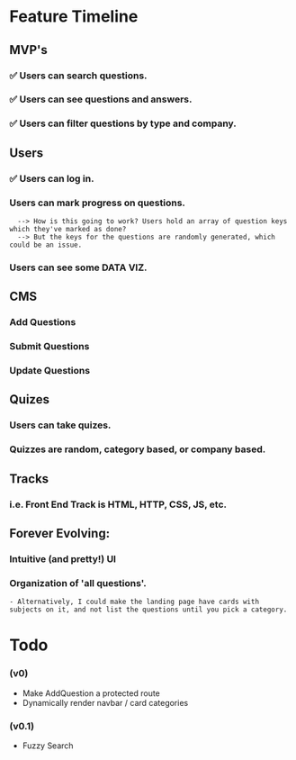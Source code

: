 # Feature Timeline

## MVP's
  ### :white_check_mark: Users can search questions.
  ### :white_check_mark: Users can see questions and answers.
  ### :white_check_mark: Users can filter questions by type and company.

## Users
  ### :white_check_mark: Users can log in.
  ### Users can mark progress on questions.
      --> How is this going to work? Users hold an array of question keys which they've marked as done?
      --> But the keys for the questions are randomly generated, which could be an issue.
  ### Users can see some DATA VIZ.

## CMS
  ### Add Questions
  ### Submit Questions
  ### Update Questions
  
## Quizes
  ### Users can take quizes. 
  ### Quizzes are random, category based, or company based. 

## Tracks
  ### i.e. Front End Track is HTML, HTTP, CSS, JS, etc. 

## Forever Evolving:
  ### Intuitive (and pretty!) UI 
  ### Organization of 'all questions'.
    - Alternatively, I could make the landing page have cards with subjects on it, and not list the questions until you pick a category.

  # Todo
  ### (v0)
  - Make AddQuestion a protected route
  - Dynamically render navbar / card categories

### (v0.1)
  - Fuzzy Search
